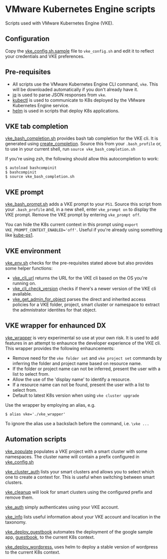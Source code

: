 # VMware Kubernetes Engine scripts
Scripts used with VMware Kubernetes Engine (VKE).

## Configuration
Copy the [vke_config.sh.sample](vke_config.sh.sample) file to `vke_config.sh` and edit it to reflect your credentials and VKE preferences.

## Pre-requisites
* All scripts use the VMware Kubernetes Engine CLI command, `vke`. This will be 
downloaded automatically if you don't already have it.
* [jq](https://stedolan.github.io/jq/download/) is used to parse JSON responses from `vke`.
* [kubectl](https://kubernetes.io/docs/tasks/tools/install-kubectl/#install-kubectl-binary-via-curl) is used to communicate to K8s deployed by the VMware Kubernetes Engine service.
* [helm](https://docs.helm.sh/using_helm/#installing-helm) is used in scripts that deploy K8s applications.

## VKE tab completion
[vke_bash_completion.sh](vke_bash_completion.sh) provides bash tab completion
for the VKE cli. It is generated using [create_completion](create_completion).
Source this from your `.bash_profile` or, to use in your current shell, run 
`source vke_bash_completion.sh`

If you're using zsh, the following should allow this autocompletion to work:

    $ autoload bashcompinit
    $ bashcompinit
    $ source vke_bash_completion.sh

## VKE prompt
[vke_bash_prompt.sh](vke_bash_prompt.sh) adds a VKE prompt to your `PS1`.
Source this script from your `.bash_profile` and, in a new shell, enter
`vke_prompt on` to display the VKE prompt. Remove the VKE prompt by entering
`vke_prompt off`.

You can hide the K8s current context in this prompt using
`export VKE_PROMPT_CONTEXT_ENABLED='off'`. Useful if you're already using
something like [kube-ps1](https://github.com/jonmosco/kube-ps1).

## VKE environment
[vke_env.sh](vke_env.sh) checks for the pre-requisites stated above but also provides some helper functions:
* [vke_cli_url](https://github.com/ali5ter/vmware_scripts/blob/8e662d6f5f5acf195b5633e94dd50113193267fa/vke/vke_env.sh#L16) returns the URL for the VKE cli based on the OS you're running on.
* [vke_cli_check_version](https://github.com/ali5ter/vmware_scripts/blob/8e662d6f5f5acf195b5633e94dd50113193267fa/vke/vke_env.sh#L32) checks if there's a newer version of the VKE cli available.
* [vke_get_admin_for_object](https://github.com/ali5ter/vmware_scripts/blob/8e662d6f5f5acf195b5633e94dd50113193267fa/vke/vke_env.sh#L89) parses the direct and inherited access policies for a VKE folder, project, smart cluster or namespace to extract the admnistrator identites for that object.

## VKE wrapper for enhaunced DX
[vke_wrapper](vke_wrapper) is very experimental so use at your own risk. It 
is used to add features in an attempt to enhaunce the developer experience of
the VKE cli. This wrapper provides the following enhauncements:
* Remove need for the `vke folder set` and `vke project set` commands by inferring
  the folder and project name based on resource name.
* If the folder or project name can not be inferred, present the user with a list
  to select from.
* Allow the use of the 'display name' to identify a resource.
* If a resource name can not be found, present the user with a list to select from.
* Default to latest K8s version when using `vke cluster upgrade`

Use the wrapper by employing an alias, e.g.

    $ alias vke='./vke_wrapper'
    
To ignore the alias use a backslach before the command, i.e. `\vke ...`

## Automation scripts
[vke_populate](vke_populate) populates a VKE project with a smart cluster with
some namespaces. The cluster name will contain a prefix configured in
[vke_config.sh](vke_config.sh)

[vke_cluster_auth](vke_cluster_auth) lists your smart clusters and allows you
to select which one to create a context for. This is useful when switching
between smart clusters.

[vke_cleanup](vke_cleanup) will look for smart clusters using the configured
prefix and remove them.

[vke_auth](vke_auth) simply authenticates using your VKE account.

[vke_info](vke_info) lists useful information about your VKE account and location in the taxonomy.

[vke_deploy_guestbook](vke_deploy_guestbook) automates the 
deployment of the google sample app, [guestbook](https://kubernetes.io/docs/tutorials/stateless-application/guestbook/), to the current K8s context.

[vke_deploy_wordpress.](vke_deploy_wordpress) uses helm to deploy a stable 
version of wordpress to the current K8s context.

